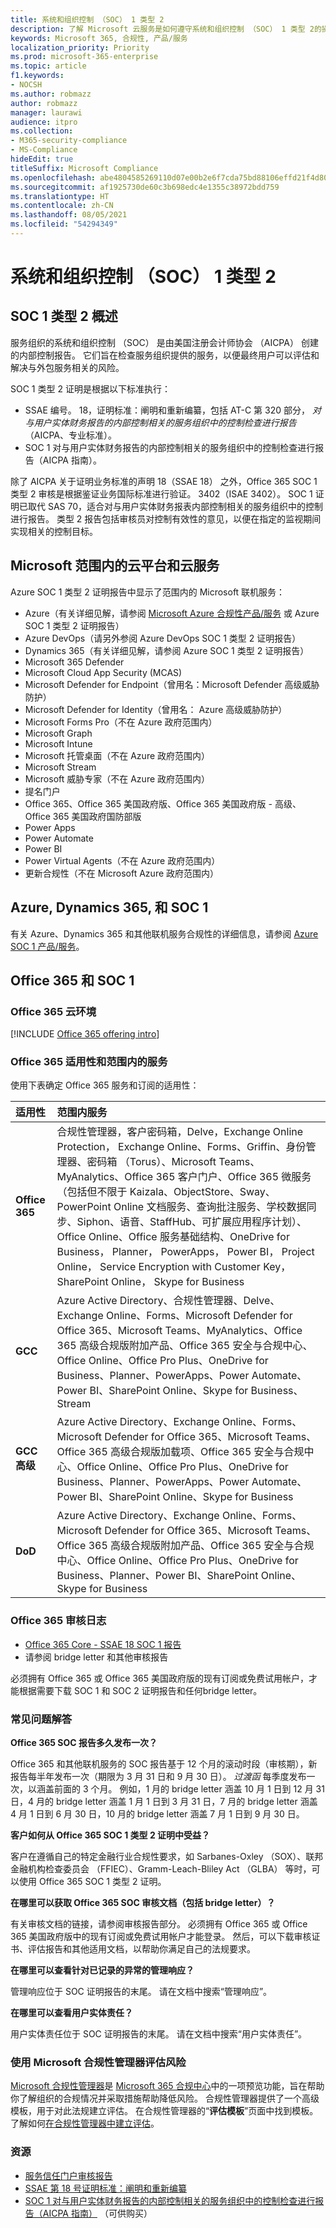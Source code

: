 ```yaml
---
title: 系统和组织控制 （SOC） 1 类型 2
description: 了解 Microsoft 云服务是如何遵守系统和组织控制 （SOC） 1 类型 2的操作安全标准。
keywords: Microsoft 365, 合规性, 产品/服务
localization_priority: Priority
ms.prod: microsoft-365-enterprise
ms.topic: article
f1.keywords:
- NOCSH
ms.author: robmazz
author: robmazz
manager: laurawi
audience: itpro
ms.collection:
- M365-security-compliance
- MS-Compliance
hideEdit: true
titleSuffix: Microsoft Compliance
ms.openlocfilehash: abe4804585269110d07e00b2e6f7cda75bd88106effd21f4d8060fedc03bbce8
ms.sourcegitcommit: af1925730de60c3b698edc4e1355c38972bdd759
ms.translationtype: HT
ms.contentlocale: zh-CN
ms.lasthandoff: 08/05/2021
ms.locfileid: "54294349"
---
```

# <a name="system-and-organization-controls-soc-1-type-2"></a>系统和组织控制 （SOC） 1 类型 2

## <a name="soc-1-type-2-overview"></a>SOC 1 类型 2 概述

服务组织的系统和组织控制 （SOC） 是由美国注册会计师协会 （AICPA） 创建的内部控制报告。 它们旨在检查服务组织提供的服务，以便最终用户可以评估和解决与外包服务相关的风险。

SOC 1 类型 2 证明是根据以下标准执行：

- SSAE 编号。 18，证明标准：阐明和重新编纂，包括 AT-C 第 320 部分， *对与用户实体财务报告的内部控制相关的服务组织中的控制检查进行报告* （AICPA、专业标准）。
- SOC 1 对与用户实体财务报告的内部控制相关的服务组织中的控制检查进行报告（AICPA 指南）。

除了 AICPA 关于证明业务标准的声明 18（SSAE 18） 之外，Office 365 SOC 1 类型 2 审核是根据鉴证业务国际标准进行验证。 3402（ISAE 3402）。 SOC 1 证明已取代 SAS 70，适合对与用户实体财务报表内部控制相关的服务组织中的控制进行报告。 类型 2 报告包括审核员对控制有效性的意见，以便在指定的监视期间实现相关的控制目标。

## <a name="microsoft-in-scope-cloud-platforms--services"></a>Microsoft 范围内的云平台和云服务

Azure SOC 1 类型 2 证明报告中显示了范围内的 Microsoft 联机服务：

- Azure（有关详细见解，请参阅 [Microsoft Azure 合规性产品/服务](https://azure.microsoft.com/resources/microsoft-azure-compliance-offerings/) 或 Azure SOC 1 类型 2 证明报告）
- Azure DevOps（请另外参阅 Azure DevOps SOC 1 类型 2 证明报告）
- Dynamics 365（有关详细见解，请参阅 Azure SOC 1 类型 2 证明报告）
- Microsoft 365 Defender
- Microsoft Cloud App Security (MCAS)
- Microsoft Defender for Endpoint（曾用名：Microsoft Defender 高级威胁防护）
- Microsoft Defender for Identity（曾用名： Azure 高级威胁防护）
- Microsoft Forms Pro（不在 Azure 政府范围内）
- Microsoft Graph
- Microsoft Intune
- Microsoft 托管桌面（不在 Azure 政府范围内）
- Microsoft Stream
- Microsoft 威胁专家（不在 Azure 政府范围内）
- 提名门户
- Office 365、Office 365 美国政府版、Office 365 美国政府版 - 高级、Office 365 美国政府国防部版
- Power Apps
- Power Automate
- Power BI
- Power Virtual Agents（不在 Azure 政府范围内）
- 更新合规性（不在 Microsoft Azure 政府范围内）

## <a name="azure-dynamics-365-and-soc-1"></a>Azure, Dynamics 365, 和 SOC 1

有关 Azure、Dynamics 365 和其他联机服务合规性的详细信息，请参阅 [Azure SOC 1 产品/服务](/azure/compliance/offerings/offering-soc-1)。

## <a name="office-365-and-soc-1"></a>Office 365 和 SOC 1

### <a name="office-365-cloud-environments"></a>Office 365 云环境

[!INCLUDE [Office 365 offering intro](../includes/o365-offering-introduction.md)]

### <a name="office-365-applicability-and-in-scope-services"></a>Office 365 适用性和范围内的服务

使用下表确定 Office 365 服务和订阅的适用性：

| **适用性** | **范围内服务** |
|:------------------|:----------------------|
| **Office 365** | 合规性管理器，客户密码箱，Delve，Exchange Online Protection， Exchange Online、Forms、Griffin、身份管理器、密码箱 （Torus）、Microsoft Teams、MyAnalytics、Office 365 客户门户、Office 365 微服务（包括但不限于 Kaizala、ObjectStore、Sway、PowerPoint Online 文档服务、查询批注服务、学校数据同步、Siphon、语音、StaffHub、可扩展应用程序计划）、Office Online、Office 服务基础结构、OneDrive for Business， Planner， PowerApps， Power BI， Project Online， Service Encryption with Customer Key， SharePoint Online， Skype for Business |
| **GCC** | Azure Active Directory、合规性管理器、Delve、Exchange Online、Forms、Microsoft Defender for Office 365、Microsoft Teams、MyAnalytics、Office 365 高级合规版附加产品、Office 365 安全与合规中心、Office Online、Office Pro Plus、OneDrive for Business、Planner、PowerApps、Power Automate、Power BI、SharePoint Online、Skype for Business、Stream |
| **GCC 高级** | Azure Active Directory、Exchange Online、Forms、Microsoft Defender for Office 365、Microsoft Teams、Office 365 高级合规版加载项、Office 365 安全与合规中心、Office Online、Office Pro Plus、OneDrive for Business、Planner、PowerApps、Power Automate、Power BI、SharePoint Online、Skype for Business |
| **DoD** | Azure Active Directory、Exchange Online、Forms、Microsoft Defender for Office 365、Microsoft Teams、Office 365 高级合规版附加产品、Office 365 安全与合规中心、Office Online、Office Pro Plus、OneDrive for Business、Planner、Power BI、SharePoint Online、Skype for Business |

### <a name="office-365-audit-reports"></a>Office 365 审核日志

- [Office 365 Core - SSAE 18 SOC 1 报告](https://aka.ms/o365SOC-1)
- 请参阅 bridge letter 和其他审核报告

必须拥有 Office 365 或 Office 365 美国政府版的现有订阅或免费试用帐户，才能根据需要下载 SOC 1 和 SOC 2 证明报告和任何bridge letter。

### <a name="frequently-asked-questions"></a>常见问题解答

**Office 365 SOC 报告多久发布一次？**

Office 365 和其他联机服务的 SOC 报告基于 12 个月的滚动时段（审核期），新报告每半年发布一次（期限为 3 月 31 日和 9 月 30 日）。 *过渡函* 每季度发布一次，以涵盖前面的 3 个月。 例如，1 月的 bridge letter 涵盖 10 月 1 日到 12 月 31 日，4 月的 bridge letter 涵盖 1 月 1 日到 3 月 31 日，7 月的 bridge letter 涵盖 4 月 1 日到 6 月 30 日，10 月的 bridge letter 涵盖 7 月 1 日到 9 月 30 日。

**客户如何从 Office 365 SOC 1 类型 2 证明中受益？**

客户在遵循自己的特定金融行业合规性要求，如 Sarbanes-Oxley （SOX）、联邦金融机构检查委员会 （FFIEC）、Gramm-Leach-Bliley Act （GLBA） 等时，可以使用 Office 365 SOC 1 类型 2 证明。

**在哪里可以获取 Office 365 SOC 审核文档（包括 bridge letter）？**

有关审核文档的链接，请参阅审核报告部分。 必须拥有 Office 365 或 Office 365 美国政府版中的现有订阅或免费试用帐户才能登录。 然后，可以下载审核证书、评估报告和其他适用文档，以帮助你满足自己的法规要求。

**在哪里可以查看针对已记录的异常的管理响应？**

管理响应位于 SOC 证明报告的末尾。 请在文档中搜索“管理响应”。

**在哪里可以查看用户实体责任？**

用户实体责任位于 SOC 证明报告的末尾。 请在文档中搜索“用户实体责任”。

### <a name="use-microsoft-compliance-manager-to-assess-your-risk"></a>使用 Microsoft 合规性管理器评估风险

[Microsoft 合规性管理器](/microsoft-365/compliance/compliance-manager)是 [Microsoft 365 合规中心](/microsoft-365/compliance/microsoft-365-compliance-center)中的一项预览功能，旨在帮助你了解组织的合规情况并采取措施帮助降低风险。 合规性管理器提供了一个高级模板，用于对此法规建立评估。 在合规性管理器的“**评估模板**”页面中找到模板。 了解如何[在合规性管理器中建立评估](/microsoft-365/compliance/compliance-manager-assessments)。

### <a name="resources"></a>资源

- [服务信任门户审核报告](https://servicetrust.microsoft.com/ViewPage/MSComplianceGuideV3)
- [SSAE 第 18 号证明标准：阐明和重新编纂](https://www.aicpa.org/Research/Standards/AuditAttest/DownloadableDocuments/SSAE_No_18.pdf)
- [SOC 1 对与用户实体财务报告的内部控制相关的服务组织中的控制检查进行报告（AICPA 指南）](https://future.aicpa.org/cpe-learning/publication/reporting-on-an-examination-of-controls-at-a-service-organization-relevant-to-user-entities-internal-control-over-financial-reporting-soc-1-guide-OPL) （可供购买）
